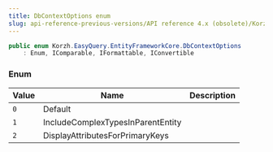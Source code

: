 ```yaml
---
title: DbContextOptions enum
slug: api-reference-previous-versions/API reference 4.x (obsolete)/Korzh.EasyQuery.EntityFrameworkCore namespace/dbcontextoptions-enum
---
```



```csharp
public enum Korzh.EasyQuery.EntityFrameworkCore.DbContextOptions
    : Enum, IComparable, IFormattable, IConvertible

```

### Enum

| Value | Name | Description | 
| --- | --- | --- | 
| `0` | Default |  | 
| `1` | IncludeComplexTypesInParentEntity |  | 
| `2` | DisplayAttributesForPrimaryKeys |  |